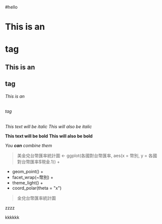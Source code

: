 #hello
# This is an <h1> tag
## This is an <h2> tag
###### This is an <h6> tag

*This text will be italic*
_This will also be italic_

**This text will be bold**
__This will also be bold__

_You **can** combine them_


   > 美金兌台幣匯率統計圖 <- ggplot(各國對台幣匯率, aes(x = 幣別, y = 各國對台幣匯率$現金.1)) +
+ geom_point() +
+ facet_wrap(~幣別) +
+ theme_light() +
+ coord_polar(theta = "x")
> 金兌台幣匯率統計圖

zzzz

kkkkkk